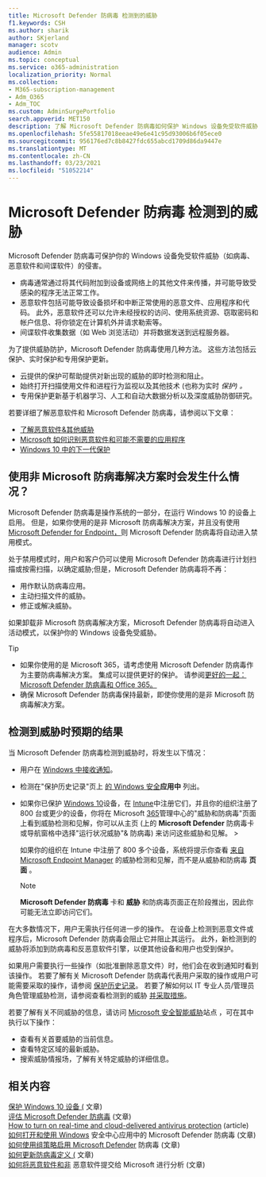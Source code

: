 ```yaml
---
title: Microsoft Defender 防病毒 检测到的威胁
f1.keywords: CSH
ms.author: sharik
author: SKjerland
manager: scotv
audience: Admin
ms.topic: conceptual
ms.service: o365-administration
localization_priority: Normal
ms.collection:
- M365-subscription-management
- Adm_O365
- Adm_TOC
ms.custom: AdminSurgePortfolio
search.appverid: MET150
description: 了解 Microsoft Defender 防病毒如何保护 Windows 设备免受软件威胁（如病毒、恶意软件和间谍软件）的侵害。
ms.openlocfilehash: 5fe55817018eeae49e6e41c95d93006b6f05ece0
ms.sourcegitcommit: 956176ed7c8b8427fdc655abcd1709d86da9447e
ms.translationtype: MT
ms.contentlocale: zh-CN
ms.lasthandoff: 03/23/2021
ms.locfileid: "51052214"
---
```

# <a name="threats-detected-by-microsoft-defender-antivirus"></a>Microsoft Defender 防病毒 检测到的威胁

Microsoft Defender 防病毒可保护你的 Windows 设备免受软件威胁（如病毒、恶意软件和间谍软件）的侵害。

- 病毒通常通过将其代码附加到设备或网络上的其他文件来传播，并可能导致受感染的程序无法正常工作。
- 恶意软件包括可能导致设备损坏和中断正常使用的恶意文件、应用程序和代码。 此外，恶意软件还可以允许未经授权的访问、使用系统资源、窃取密码和帐户信息、将你锁定在计算机外并请求勒索等。
- 间谍软件收集数据（如 Web 浏览活动）并将数据发送到远程服务器。
 
为了提供威胁防护，Microsoft Defender 防病毒使用几种方法。 这些方法包括云保护、实时保护和专用保护更新。

- 云提供的保护可帮助提供对新出现的威胁的即时检测和阻止。
- 始终打开扫描使用文件和进程行为监视以及其他技术 (也称为实时 *保护) 。*
- 专用保护更新基于机器学习、人工和自动大数据分析以及深度威胁防御研究。 

若要详细了解恶意软件和 Microsoft Defender 防病毒，请参阅以下文章： 

- [了解恶意软件&其他威胁](/windows/security/threat-protection/intelligence/understanding-malware)
- [Microsoft 如何识别恶意软件和可能不需要的应用程序](/windows/security/threat-protection/intelligence/criteria)
- [Windows 10 中的下一代保护](/windows/security/threat-protection/microsoft-defender-antivirus/microsoft-defender-antivirus-in-windows-10)

## <a name="what-happens-when-a-non-microsoft-antivirus-solution-is-used"></a>使用非 Microsoft 防病毒解决方案时会发生什么情况？ 

Microsoft Defender 防病毒是操作系统的一部分，在运行 Windows 10 的设备上启用。 但是，如果你使用的是非 Microsoft 防病毒解决方案，并且没有使用 [Microsoft Defender for Endpoint，](/windows/security/threat-protection/microsoft-defender-atp/microsoft-defender-advanced-threat-protection)则 Microsoft Defender 防病毒将自动进入禁用模式。  

处于禁用模式时，用户和客户仍可以使用 Microsoft Defender 防病毒进行计划扫描或按需扫描，以确定威胁;但是，Microsoft Defender 防病毒将不再：

- 用作默认防病毒应用。
- 主动扫描文件的威胁。
- 修正或解决威胁。

如果卸载非 Microsoft 防病毒解决方案，Microsoft Defender 防病毒将自动进入活动模式，以保护你的 Windows 设备免受威胁。

> [!TIP]
> - 如果你使用的是 Microsoft 365，请考虑使用 Microsoft Defender 防病毒作为主要防病毒解决方案。 集成可以提供更好的保护。 请参阅[更好的一起：Microsoft Defender 防病毒和 Office 365。](/windows/security/threat-protection/microsoft-defender-antivirus/office-365-microsoft-defender-antivirus)
> - 确保 Microsoft Defender 防病毒保持最新，即使你使用的是非 Microsoft 防病毒解决方案。

## <a name="what-to-expect-when-threats-are-detected"></a>检测到威胁时预期的结果

当 Microsoft Defender 防病毒检测到威胁时，将发生以下情况：

- 用户在 [Windows 中接收通知](https://support.microsoft.com/windows/8942c744-6198-fe56-4639-34320cf9444e)。 
- 检测在"保护历史记录"页上 [的 Windows 安全](/windows/security/threat-protection/windows-defender-security-center/windows-defender-security-center)**应用中** 列出。  
- 如果你已保护 [Windows 10](secure-win-10-pcs.md)设备，在 [Intune](/mem/intune/enrollment/windows-enrollment-methods)中注册它们，并且你的组织注册了 800 台或更少的设备，你将在 Microsoft <a href="https://go.microsoft.com/fwlink/p/?linkid=2024339" target="_blank">365</a>管理中心的"威胁和防病毒"页面上看到威胁检测和见解，你可以从主页 (上的 **Microsoft Defender** 防病毒卡或导航窗格中选择"运行状况威胁"& 防病毒) 来访问这些威胁和见解。  >  

    如果你的组织在 Intune 中注册了 800 多个设备，系统将提示你查看 [来自 Microsoft Endpoint Manager](/mem/endpoint-manager-overview) 的威胁检测和见解，而不是从威胁和防病毒 **页面** 。
 
    > [!NOTE]
    > **Microsoft Defender 防病毒** 卡和 **威胁** 和防病毒页面正在阶段推出，因此你可能无法立即访问它们。

在大多数情况下，用户无需执行任何进一步的操作。 在设备上检测到恶意文件或程序后，Microsoft Defender 防病毒会阻止它并阻止其运行。 此外，新检测到的威胁将添加到防病毒和反恶意软件引擎，以便其他设备和用户也受到保护。  

如果用户需要执行一些操作（如批准删除恶意文件）时，他们会在收到通知时看到该操作。 若要了解有关 Microsoft Defender 防病毒代表用户采取的操作或用户可能需要采取的操作，请参阅 [保护历史记录](https://support.microsoft.com/office/f1e5fd95-09b4-46d1-b8c7-1059a1e09708)。 若要了解如何以 IT 专业人员/管理员角色管理威胁检测，请参阅查看检测到的威胁 [并采取措施](review-threats-take-action.md)。

若要了解有关不同威胁的信息，请访问 <a href="https://www.microsoft.com/wdsi/threats" target="_blank">Microsoft 安全智能威胁</a>站点 ，可在其中执行以下操作： 

- 查看有关首要威胁的当前信息。
- 查看特定区域的最新威胁。
- 搜索威胁情报场，了解有关特定威胁的详细信息。

## <a name="related-content"></a>相关内容

[保护 Windows 10 设备 (](secure-windows-10-devices.md) 文章) \
[评估 Microsoft Defender 防病毒](/windows/security/threat-protection/microsoft-defender-antivirus/evaluate-microsoft-defender-antivirus) (文章) \
[How to turn on real-time and cloud-delivered antivirus protection](/mem/intune/user-help/turn-on-defender-windows#turn-on-real-time-and-cloud-delivered-protection) (article) \
[如何打开和使用 Windows](/windows/security/threat-protection/microsoft-defender-antivirus/microsoft-defender-security-center-antivirus) 安全中心应用中的 Microsoft Defender 防病毒 (文章) \
[如何使用组策略启用 Microsoft Defender](/mem/intune/user-help/turn-on-defender-windows#turn-on-windows-defender) 防病毒 (文章) \
[如何更新防病毒定义 (](/mem/intune/user-help/turn-on-defender-windows#update-your-antivirus-definitions) 文章) \
[如何将恶意软件和非](/microsoft-365/security/defender-365-security/submitting-malware-and-non-malware-to-microsoft-for-analysis) 恶意软件提交给 Microsoft 进行分析 (文章) 
